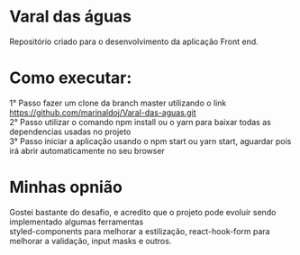 # Varal das águas
Repositório criado para o desenvolvimento da aplicação Front end.

# Como executar:

1° Passo fazer um clone da branch master utilizando o link https://github.com/marinaldoj/Varal-das-aguas.git<br>
2° Passo utilizar o comando npm install ou o yarn para baixar todas as dependencias usadas no projeto <br>
3° Passo iniciar a aplicação usando o npm start ou yarn start, aguardar pois irá abrir automaticamente no seu browser<br>

# Minhas opnião

Gostei bastante do desafio, e acredito que o projeto pode evoluir sendo implementado algumas ferramentas <br>
styled-components para melhorar a estilização, react-hook-form para melhorar a validação, input masks e outros.